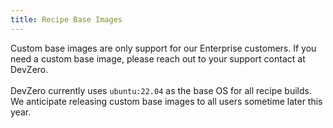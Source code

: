 ```yaml
---
title: Recipe Base Images
---
```

Custom base images are only support for our Enterprise customers. If you need a custom base image, please reach out to your support contact at DevZero.\
\
DevZero currently uses `ubuntu:22.04` as the base OS for all recipe builds. We anticipate releasing custom base images to all users sometime later this year.
